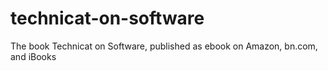 # technicat-on-software
The book Technicat on Software, published as ebook on Amazon, bn.com, and iBooks
